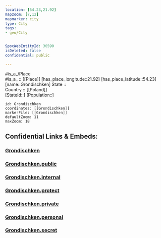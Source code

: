 ```yaml
---
location: [54.23,21.92] 
mapzoom: [7,12] 
mapmarker: city 
type: City
tags:
- geo/City


SpocWebEntityId: 30590
isDeleted: false
confidential: public

---
```

#is_a_/Place  
#is_a_ :: [[Place]] 
[has_place_longitude::21.92] 
[has_place_latitude::54.23] 
[name::Grondischken] 
State ::  
Country :: [[Poland]]  
[StateId::] 
[Population::] 



```leaflet
id: Grondischken
coordinates: [[Grondischken]] 
markerFile: [[Grondischken]] 
defaultZoom: 11 
maxZoom: 18
```


## Confidential Links & Embeds: 

### [Grondischken](/_Standards/Earth/Continent/Europe/Europe~East/Poland/Provinces~Poland/Warmian-Masurian/City/Grondischken.md) 

### [Grondischken.public](/_public/Earth/Continent/Europe/Europe~East/Poland/Provinces~Poland/Warmian-Masurian/City/Grondischken.public.md) 

### [Grondischken.internal](/_internal/Earth/Continent/Europe/Europe~East/Poland/Provinces~Poland/Warmian-Masurian/City/Grondischken.internal.md) 

### [Grondischken.protect](/_protect/Earth/Continent/Europe/Europe~East/Poland/Provinces~Poland/Warmian-Masurian/City/Grondischken.protect.md) 

### [Grondischken.private](/_private/Earth/Continent/Europe/Europe~East/Poland/Provinces~Poland/Warmian-Masurian/City/Grondischken.private.md) 

### [Grondischken.personal](/_personal/Earth/Continent/Europe/Europe~East/Poland/Provinces~Poland/Warmian-Masurian/City/Grondischken.personal.md) 

### [Grondischken.secret](/_secret/Earth/Continent/Europe/Europe~East/Poland/Provinces~Poland/Warmian-Masurian/City/Grondischken.secret.md)

